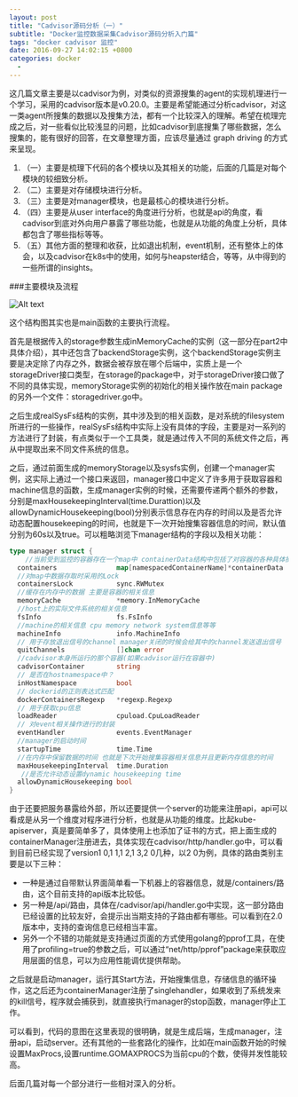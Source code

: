 ```yaml
---
layout: post
title: "Cadvisor源码分析（一）"
subtitle: "Docker监控数据采集Cadvisor源码分析入门篇" 
tags: "docker cadvisor 监控"
date: 2016-09-27 14:02:15 +0800
categories: docker
  - 
---
```


这几篇文章主要是以cadvisor为例，对类似的资源搜集的agent的实现机理进行一个学习，采用的cadvisor版本是v0.20.0。主要是希望能通过分析cadvisor，对这一类agent所搜集的数据以及搜集方法，都有一个比较深入的理解。希望在梳理完成之后，对一些看似比较浅显的问题，比如cadvisor到底搜集了哪些数据，怎么搜集的，能有很好的回答，在文章整理方面，应该尽量通过 graph driving 的方式来呈现。

1. （一）主要是梳理下代码的各个模块以及其相关的功能，后面的几篇是对每个模块的较细致分析。
2. （二）主要是对存储模块进行分析。
3. （三）主要是对manager模块，也是最核心的模块进行分析。
4. （四）主要是从user interface的角度进行分析，也就是api的角度，看cadvisor到底对外向用户暴露了哪些功能，也就是从功能的角度上分析，具体都包含了哪些指标等等。
5. （五）其他方面的整理和收获，比如退出机制，event机制，还有整体上的体会，以及cadvisor在k8s中的使用，如何与heapster结合，等等，从中得到的一些所谓的insights。

###主要模块及流程

![Alt text](http://7xn7vm.com1.z0.glb.clouddn.com/architect.001.jpeg "Cadvisor source code 1")

这个结构图其实也是main函数的主要执行流程。

首先是根据传入的storage参数生成inMemoryCache的实例（这一部分在part2中具体介绍），其中还包含了backendStorage实例，这个backendStorage实例主要是决定除了内存之外，数据会被存放在哪个后端中，实质上是一个storageDriver接口类型，在storage的package中，对于storageDriver接口做了不同的具体实现，memoryStorage实例的初始化的相关操作放在main package的另外一个文件：storagedriver.go中。

之后生成realSysFs结构的实例，其中涉及到的相关函数，是对系统的filesystem所进行的一些操作，realSysFs结构中实际上没有具体的字段，主要是对一系列的方法进行了封装，有点类似于一个工具类，就是通过传入不同的系统文件之后，再从中提取出来不同文件系统的信息。

之后，通过前面生成的memoryStorage以及sysfs实例，创建一个manager实例，这实际上通过一个接口来返回，manager接口中定义了许多用于获取容器和machine信息的函数，生成manager实例的时候，还需要传递两个额外的参数，分别是maxHousekeepingInterval(time.Durattion)以及allowDynamicHousekeeping(bool)分别表示信息存在内存的时间以及是否允许动态配置housekeeping的时间，也就是下一次开始搜集容器信息的时间，默认值分别为60s以及true。可以粗略浏览下manager结构的字段以及相关功能：

```go
type manager struct {
    //当前受到监控的容器存在一个map中 containerData结构中包括了对容器的各种具体操作方式和相关信息
  containers               map[namespacedContainerName]*containerData
  //对map中数据存取时采用的Lock
  containersLock           sync.RWMutex
  //缓存在内存中的数据 主要是容器的相关信息
  memoryCache              *memory.InMemoryCache
  //host上的实际文件系统的相关信息
  fsInfo                   fs.FsInfo
  //machine的相关信息 cpu memory network system信息等等
  machineInfo              info.MachineInfo
  // 用于存放退出信号的channel manager关闭的时候会给其中的channel发送退出信号
  quitChannels             []chan error
  //cadvisor本身所运行的那个容器(如果cadvisor运行在容器中)
  cadvisorContainer        string
  // 是否在hostnamespace中？
  inHostNamespace          bool
  // dockerid的正则表达式匹配
  dockerContainersRegexp   *regexp.Regexp
  // 用于获取cpu信息
  loadReader               cpuload.CpuLoadReader
  // 对event相关操作进行的封装
  eventHandler             events.EventManager
  //manager的启动时间
  startupTime              time.Time
  //在内存中保留数据的时间 也就是下次开始搜集容器相关信息并且更新内存信息的时间
  maxHousekeepingInterval  time.Duration
   //是否允许动态设置dynamic housekeeping time
  allowDynamicHousekeeping bool
}
```

由于还要把服务暴露给外部，所以还要提供一个server的功能来注册api，api可以看成是从另一个维度对程序进行分析，也就是从功能的维度。比起kube-apiserver，真是要简单多了，具体使用上也添加了证书的方式，把上面生成的containerManager注册进去，具体实现在cadvisor/http/handler.go中，可以看到目前已经实现了version1 0,1 1,1 2,1 3,2 0几种，以2 0为例，具体的路由类别主要是以下三种：

* 一种是通过自带默认界面简单看一下机器上的容器信息，就是/containers/路由，这个目前支持的api版本比较低。
* 另一种是/api/路由，具体在/cadvisor/api/handler.go中实现，这一部分路由已经设置的比较友好，会提示出当期支持的子路由都有哪些。可以看到在2.0版本中，支持的查询信息已经相当丰富。
* 另外一个不错的功能就是支持通过页面的方式使用golang的pprof工具，在使用了profiling=true的参数之后，可以通过“net/http/pprof”package来获取应用层面的信息，可以为应用性能调优提供帮助。

之后就是启动manager，运行其Start方法，开始搜集信息，存储信息的循环操作，这之后还为containerManager注册了singlehandler，如果收到了系统发来的kill信号，程序就会捕获到，就直接执行manager的stop函数，manager停止工作。

可以看到，代码的意图在这里表现的很明确，就是生成后端，生成manager，注册api，启动server。还有其他的一些套路化的操作，比如在main函数开始的时候设置MaxProcs,设置runtime.GOMAXPROCS为当前cpu的个数，使得并发性能较高。

后面几篇对每一个部分进行一些相对深入的分析。
